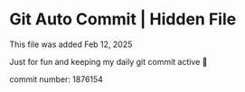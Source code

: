 # Git Auto Commit | Hidden File

This file was added Feb 12, 2025

Just for fun and keeping my daily git commit active 🤪

commit number: 1876154
